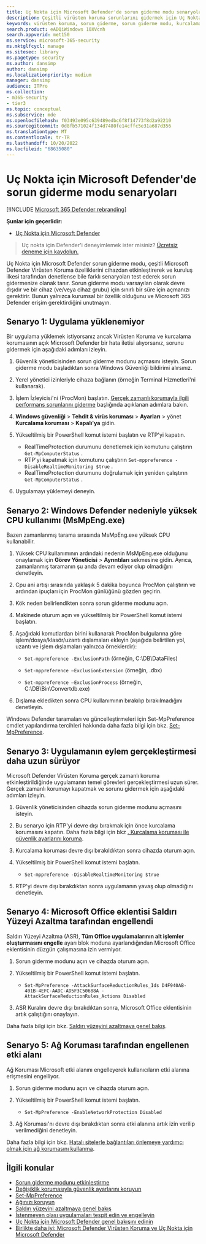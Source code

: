 ```yaml
---
title: Uç Nokta için Microsoft Defender'de sorun giderme modu senaryoları
description: Çeşitli virüsten koruma sorunlarını gidermek için Uç Nokta için Microsoft Defender sorun giderme modunu kullanın.
keywords: virüsten koruma, sorun giderme, sorun giderme modu, kurcalama koruması, uyumluluk
search.product: eADQiWindows 10XVcnh
search.appverid: met150
ms.service: microsoft-365-security
ms.mktglfcycl: manage
ms.sitesec: library
ms.pagetype: security
ms.author: dansimp
author: dansimp
ms.localizationpriority: medium
manager: dansimp
audience: ITPro
ms.collection:
- m365-security
- tier3
ms.topic: conceptual
ms.subservice: mde
ms.openlocfilehash: f03493e095c639489edbc6f8f14773f8d2a92210
ms.sourcegitcommit: 0d8fb571024f134d7480fe14cffc5e31a687d356
ms.translationtype: MT
ms.contentlocale: tr-TR
ms.lasthandoff: 10/20/2022
ms.locfileid: "68635080"
---
```

# <a name="troubleshooting-mode-scenarios-in-microsoft-defender-for-endpoint"></a>Uç Nokta için Microsoft Defender'de sorun giderme modu senaryoları 

[!INCLUDE [Microsoft 365 Defender rebranding](../../includes/microsoft-defender.md)]

**Şunlar için geçerlidir:**
- [Uç Nokta için Microsoft Defender](https://go.microsoft.com/fwlink/p/?linkid=2154037)

> Uç nokta için Defender'i deneyimlemek ister misiniz? [Ücretsiz deneme için kaydolun.](https://www.microsoft.com/WindowsForBusiness/windows-atp?ocid=docs-wdatp-configureendpointsscript-abovefoldlink)

Uç Nokta için Microsoft Defender sorun giderme modu, çeşitli Microsoft Defender Virüsten Koruma özelliklerini cihazdan etkinleştirerek ve kuruluş ilkesi tarafından denetlense bile farklı senaryoları test ederek sorun gidermenize olanak tanır. Sorun giderme modu varsayılan olarak devre dışıdır ve bir cihaz (ve/veya cihaz grubu) için sınırlı bir süre için açmanızı gerektirir. Bunun yalnızca kurumsal bir özellik olduğunu ve Microsoft 365 Defender erişim gerektirdiğini unutmayın.

## <a name="scenario-1-unable-to-install-application"></a>Senaryo 1: Uygulama yüklenemiyor

Bir uygulama yüklemek istiyorsanız ancak Virüsten Koruma ve kurcalama korumasının açık Microsoft Defender bir hata iletisi alıyorsanız, sorunu gidermek için aşağıdaki adımları izleyin.

1. Güvenlik yöneticisinden sorun giderme modunu açmasını isteyin. Sorun giderme modu başladıktan sonra Windows Güvenliği bildirimi alırsınız.  

2. Yerel yönetici izinleriyle cihaza bağlanın (örneğin Terminal Hizmetleri'ni kullanarak).  

3. İşlem İzleyicisi'ni (ProcMon) başlatın. [Gerçek zamanlı korumayla ilgili performans sorunlarını giderme](troubleshoot-performance-issues.md) başlığında açıklanan adımlara bakın.  

4. **Windows güvenliği** > **Tehdit & virüs koruması** > **Ayarları** >  yönet **Kurcalama koruması** > **Kapalı'ya** gidin.  

5. Yükseltilmiş bir PowerShell komut istemi başlatın ve RTP'yi kapatın. 

    - RealTimeProtection durumunu denetlemek için komutunu çalıştırın `Get-MpComputerStatus` .
    - RTP'yi kapatmak için komutunu çalıştırın `Set-mppreference -DisableRealtimeMonitoring $true` .
    - RealTimeProtection durumunu doğrulamak için yeniden çalıştırın `Get-MpComputerStatus` .

6. Uygulamayı yüklemeyi deneyin.

## <a name="scenario-2-high-cpu-usage-due-to-windows-defender-msmpengexe"></a>Senaryo 2: Windows Defender nedeniyle yüksek CPU kullanımı (MsMpEng.exe)

Bazen zamanlanmış tarama sırasında MsMpEng.exe yüksek CPU kullanabilir.

1. Yüksek CPU kullanımının ardındaki nedenin MsMpEng.exe olduğunu onaylamak için **Görev Yöneticisi** > **Ayrıntıları** sekmesine gidin. Ayrıca, zamanlanmış taramanın şu anda devam ediyor olup olmadığını denetleyin.

2. Cpu ani artışı sırasında yaklaşık 5 dakika boyunca ProcMon çalıştırın ve ardından ipuçları için ProcMon günlüğünü gözden geçirin. 

3. Kök neden belirlendikten sonra sorun giderme modunu açın. 

4. Makinede oturum açın ve yükseltilmiş bir PowerShell komut istemi başlatın. 

5. Aşağıdaki komutlardan birini kullanarak ProcMon bulgularına göre işlem/dosya/klasör/uzantı dışlamaları ekleyin (aşağıda belirtilen yol, uzantı ve işlem dışlamaları yalnızca örneklerdir): 

    - `Set-mppreference -ExclusionPath` (örneğin, C:\DB\DataFiles) 
    
    - `Set-mppreference –ExclusionExtension` (örneğin, .dbx) 
    
    - `Set-mppreference –ExclusionProcess` (örneğin, C:\DB\Bin\Convertdb.exe) 

6. Dışlama ekledikten sonra CPU kullanımının bırakılıp bırakılmadığını denetleyin. 

Windows Defender taramaları ve güncelleştirmeleri için Set-MpPreference cmdlet yapılandırma tercihleri hakkında daha fazla bilgi için bkz. [Set-MpPreference](/powershell/module/defender/set-mppreference). 

## <a name="scenario-3-application-taking-longer-to-perform-an-action"></a>Senaryo 3: Uygulamanın eylem gerçekleştirmesi daha uzun sürüyor

Microsoft Defender Virüsten Koruma gerçek zamanlı koruma etkinleştirildiğinde uygulamanın temel görevleri gerçekleştirmesi uzun sürer. Gerçek zamanlı korumayı kapatmak ve sorunu gidermek için aşağıdaki adımları izleyin. 

1. Güvenlik yöneticisinden cihazda sorun giderme modunu açmasını isteyin. 

2. Bu senaryo için RTP'yi devre dışı bırakmak için önce kurcalama korumasını kapatın. Daha fazla bilgi için bkz [. Kurcalama koruması ile güvenlik ayarlarını koruma](prevent-changes-to-security-settings-with-tamper-protection.md). 

3. Kurcalama koruması devre dışı bırakıldıktan sonra cihazda oturum açın. 

4. Yükseltilmiş bir PowerShell komut istemi başlatın. 

    - `Set-mppreference -DisableRealtimeMonitoring $true` 

5. RTP'yi devre dışı bırakdıktan sonra uygulamanın yavaş olup olmadığını denetleyin. 

## <a name="scenario-4-microsoft-office-plugin-blocked-by-attack-surface-reduction"></a>Senaryo 4: Microsoft Office eklentisi Saldırı Yüzeyi Azaltma tarafından engellendi

Saldırı Yüzeyi Azaltma (ASR), **Tüm Office uygulamalarının alt işlemler oluşturmasını engelle** ayarı blok moduna ayarlandığından Microsoft Office eklentisinin düzgün çalışmasına izin vermiyor. 

1. Sorun giderme modunu açın ve cihazda oturum açın. 

2. Yükseltilmiş bir PowerShell komut istemi başlatın. 

    - `Set-MpPreference -AttackSurfaceReductionRules_Ids D4F940AB-401B-4EFC-AADC-AD5F3C50688A -AttackSurfaceReductionRules_Actions Disabled` 

3. ASR Kuralını devre dışı bırakdıktan sonra, Microsoft Office eklentisinin artık çalıştığını onaylayın.

Daha fazla bilgi için bkz. [Saldırı yüzeyini azaltmaya genel bakış](overview-attack-surface-reduction.md). 

## <a name="scenario-5-domain-blocked-by-network-protection"></a>Senaryo 5: Ağ Koruması tarafından engellenen etki alanı

Ağ Koruması Microsoft etki alanını engelleyerek kullanıcıların etki alanına erişmesini engelliyor. 

1. Sorun giderme modunu açın ve cihazda oturum açın. 

2. Yükseltilmiş bir PowerShell komut istemi başlatın. 

    - `Set-MpPreference -EnableNetworkProtection Disabled` 

3. Ağ Koruması'nı devre dışı bırakdıktan sonra etki alanına artık izin verilip verilmediğini denetleyin. 

Daha fazla bilgi için bkz. [Hatalı sitelerle bağlantıları önlemeye yardımcı olmak için ağ korumasını kullanma](network-protection.md). 

## <a name="related-topics"></a>İlgili konular

- [Sorun giderme modunu etkinleştirme](enable-troubleshooting-mode.md)
- [Değişiklik korumasıyla güvenlik ayarlarını koruyun](prevent-changes-to-security-settings-with-tamper-protection.md)
- [Set-MpPreference](/powershell/module/defender/set-mppreference)
- [Ağınızı koruyun](network-protection.md)
- [Saldırı yüzeyini azaltmaya genel bakış](overview-attack-surface-reduction.md)
- [İstenmeyen olası uygulamaları tespit edin ve engelleyin](detect-block-potentially-unwanted-apps-microsoft-defender-antivirus.md)
- [Uç Nokta için Microsoft Defender genel bakışını edinin](/microsoft-365/security/defender-endpoint/)
- [Birlikte daha iyi: Microsoft Defender Virüsten Koruma ve Uç Nokta için Microsoft Defender](why-use-microsoft-defender-antivirus.md)
